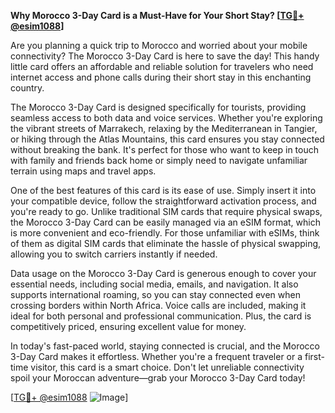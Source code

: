 **Why Morocco 3-Day Card is a Must-Have for Your Short Stay? [[TG💪+ @esim1088](https://t.me/s/esim1088)]**

Are you planning a quick trip to Morocco and worried about your mobile connectivity? The Morocco 3-Day Card is here to save the day! This handy little card offers an affordable and reliable solution for travelers who need internet access and phone calls during their short stay in this enchanting country.

The Morocco 3-Day Card is designed specifically for tourists, providing seamless access to both data and voice services. Whether you're exploring the vibrant streets of Marrakech, relaxing by the Mediterranean in Tangier, or hiking through the Atlas Mountains, this card ensures you stay connected without breaking the bank. It's perfect for those who want to keep in touch with family and friends back home or simply need to navigate unfamiliar terrain using maps and travel apps.

One of the best features of this card is its ease of use. Simply insert it into your compatible device, follow the straightforward activation process, and you're ready to go. Unlike traditional SIM cards that require physical swaps, the Morocco 3-Day Card can be easily managed via an eSIM format, which is more convenient and eco-friendly. For those unfamiliar with eSIMs, think of them as digital SIM cards that eliminate the hassle of physical swapping, allowing you to switch carriers instantly if needed.

Data usage on the Morocco 3-Day Card is generous enough to cover your essential needs, including social media, emails, and navigation. It also supports international roaming, so you can stay connected even when crossing borders within North Africa. Voice calls are included, making it ideal for both personal and professional communication. Plus, the card is competitively priced, ensuring excellent value for money.

In today's fast-paced world, staying connected is crucial, and the Morocco 3-Day Card makes it effortless. Whether you're a frequent traveler or a first-time visitor, this card is a smart choice. Don't let unreliable connectivity spoil your Moroccan adventure—grab your Morocco 3-Day Card today!

[[TG💪+ @esim1088](https://t.me/s/esim1088) ![Image](https://i.postimg.cc/Y0z9fWf4/image.png)]